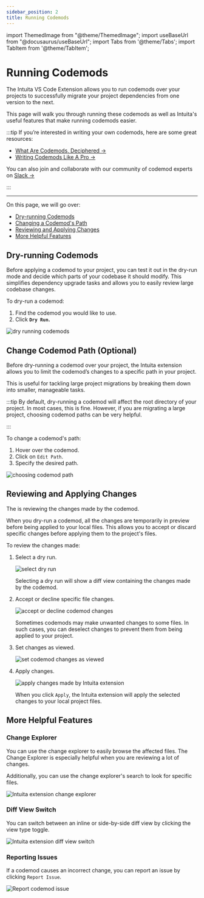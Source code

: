 ```yaml
---
sidebar_position: 2
title: Running Codemods
---
```


import ThemedImage from "@theme/ThemedImage";
import useBaseUrl from "@docusaurus/useBaseUrl";
import Tabs from '@theme/Tabs';
import TabItem from '@theme/TabItem';

# Running Codemods

The Intuita VS Code Extension allows you to run codemods over your projects to successfully migrate your project dependencies from one version to the next.

This page will walk you through running these codemods as well as Intuita's useful features that make running codemods easier.

:::tip
If you’re interested in writing your own codemods, here are some great resources:

- [What Are Codemods, Deciphered →](https://docs.intuita.io/blog/what-are-codemods)
- [Writing Codemods Like A Pro →](https://docs.intuita.io/blog/writing-codemods-like-a-pro)

You can also join and collaborate with our community of codemod experts on [Slack →](https://join.slack.com/t/intuita-inc/shared_invite/zt-1tvxm6ct0-mLZld_78yguDYOSM7DM7Cw)

:::

---

On this page, we will go over:

- [Dry-running Codemods](#dry-running-codemods)
- [Changing a Codemod's Path](#change-codemod-path-optional)
- [Reviewing and Applying Changes](#reviewing-and-applying-changes)
- [More Helpful Features](#more-helpful-features)


## Dry-running Codemods

Before applying a codemod to your project, you can test it out in the dry-run mode and decide which parts of your codebase it should modify. This simplifies dependency upgrade tasks and allows you to easily review large codebase changes.

To dry-run a codemod:
1. Find the codemod you would like to use.
2. Click **`Dry Run`.**

![dry running codemods](/img/docs/running-codemods/dry-running-codemods.gif)

## Change Codemod Path (Optional)

Before dry-running a codemod over your project, the Intuita extension allows you to limit the codemod’s changes to a specific path in your project.

This is useful for tackling large project migrations by breaking them down into smaller, manageable tasks.

:::tip
By default, dry-running a codemod will affect the root directory of your project. In most cases, this is fine.
However, if you are migrating a large project, choosing codemod paths can be very helpful.

:::

To change a codemod's path:

1. Hover over the codemod.
2. Click on `Edit Path`.
3. Specify the desired path.

![choosing codemod path](/img/docs/running-codemods/choosing-codemod-path.gif)

## Reviewing and Applying Changes

The is reviewing the changes made by the codemod.

When you dry-run a codemod, all the changes are temporarily in preview before being applied to your local files. This allows you to accept or discard specific changes before applying them to the project's files.

To review the changes made:

1. Select a dry run.
    
    ![select dry run](/img/docs/running-codemods/select-dry-run.gif)
    
    Selecting a dry run will show a diff view containing the changes made by the codemod.
    
2. Accept or decline specific file changes.
    
    ![accept or decline codemod changes](/img/docs/running-codemods/accept-decline-changes.gif)
    
    Sometimes codemods may make unwanted changes to some files. In such cases, you can deselect changes to prevent them from being applied to your project.
    
3. Set changes as viewed.
    
    ![set codemod changes as viewed](/img/docs/running-codemods/set-changes-viewed.gif)
    
4. Apply changes.
    
    ![apply changes made by Intuita extension](/img/docs/running-codemods/apply-changes.gif)
    
    When you click `Apply`, the Intuita extension will apply the selected changes to your local project files.

## More Helpful Features

### Change Explorer
You can use the change explorer to easily browse the affected files. The Change Explorer is especially helpful when you are reviewing a lot of changes.

Additionally, you can use the change explorer's search to look for specific files.

![Intuita extension change explorer](/img/docs/running-codemods/change-explorer.gif)

### Diff View Switch

You can switch between an inline or side-by-side diff view by clicking the view type toggle.
    
![Intuita extension diff view switch](/img/docs/running-codemods/diff-view-switch.gif)
    
### Reporting Issues

If a codemod causes an incorrect change, you can report an issue by clicking `Report Issue`.
    
![Report codemod issue](/img/docs/running-codemods/report-issue.png)